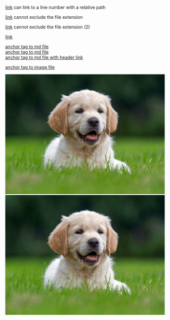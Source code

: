 [link](./file.js#L400) can link to a line number with a relative path

[link](./file) cannot exclude the file extension

[link](foo) cannot exclude the file extension (2)

[link](foo.md)

<a href="./foo.md">anchor tag to md file</a>
<br>
<a href='./foo.md'>anchor tag to md file</a>
<br>
<a href='./foo.md#header'>anchor tag to md file with header link</a>

<a href="./dog.jpg">anchor tag to image file</a>

<img src="./dog.jpg">
<img src='./dog.jpg'>
